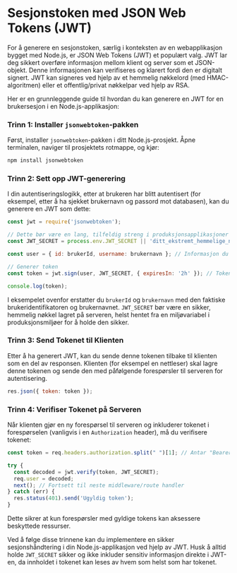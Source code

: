 # Sesjonstoken med JSON Web Tokens (JWT)

For å generere en sesjonstoken, særlig i konteksten av en webapplikasjon bygget med Node.js, er JSON Web Tokens (JWT) et populært valg. JWT lar deg sikkert overføre informasjon mellom klient og server som et JSON-objekt. Denne informasjonen kan verifiseres og klarert fordi den er digitalt signert. JWT kan signeres ved hjelp av et hemmelig nøkkelord (med HMAC-algoritmen) eller et offentlig/privat nøkkelpar ved hjelp av RSA.

Her er en grunnleggende guide til hvordan du kan generere en JWT for en brukersesjon i en Node.js-applikasjon:

### Trinn 1: Installer `jsonwebtoken`-pakken

Først, installer `jsonwebtoken`-pakken i ditt Node.js-prosjekt. Åpne terminalen, naviger til prosjektets rotmappe, og kjør:

```bash
npm install jsonwebtoken
```

### Trinn 2: Sett opp JWT-generering

I din autentiseringslogikk, etter at brukeren har blitt autentisert (for eksempel, etter å ha sjekket brukernavn og passord mot databasen), kan du generere en JWT som dette:

```javascript
const jwt = require('jsonwebtoken');

// Dette bør være en lang, tilfeldig streng i produksjonsapplikasjoner
const JWT_SECRET = process.env.JWT_SECRET || 'ditt_ekstremt_hemmelige_nøkkelord';

const user = { id: brukerId, username: brukernavn }; // Informasjon du vil inkludere i tokenet

// Generer token
const token = jwt.sign(user, JWT_SECRET, { expiresIn: '2h' }); // Tokenet utløper om 2 timer

console.log(token);
```

I eksempelet ovenfor erstatter du `brukerId` og `brukernavn` med den faktiske brukeridentifikatoren og brukernavnet. `JWT_SECRET` bør være en sikker, hemmelig nøkkel lagret på serveren, helst hentet fra en miljøvariabel i produksjonsmiljøer for å holde den sikker.

### Trinn 3: Send Tokenet til Klienten

Etter å ha generert JWT, kan du sende denne tokenen tilbake til klienten som en del av responsen. Klienten (for eksempel en nettleser) skal lagre denne tokenen og sende den med påfølgende forespørsler til serveren for autentisering.

```javascript
res.json({ token: token });
```

### Trinn 4: Verifiser Tokenet på Serveren

Når klienten gjør en ny forespørsel til serveren og inkluderer tokenet i forespørselen (vanligvis i en `Authorization` header), må du verifisere tokenet:

```javascript
const token = req.headers.authorization.split(" ")[1]; // Antar "Bearer <token>"

try {
  const decoded = jwt.verify(token, JWT_SECRET);
  req.user = decoded;
  next(); // Fortsett til neste middleware/route handler
} catch (err) {
  res.status(401).send('Ugyldig token');
}
```

Dette sikrer at kun forespørsler med gyldige tokens kan aksessere beskyttede ressurser.

Ved å følge disse trinnene kan du implementere en sikker sesjonshåndtering i din Node.js-applikasjon ved hjelp av JWT. Husk å alltid holde `JWT_SECRET` sikker og ikke inkluder sensitiv informasjon direkte i JWT-en, da innholdet i tokenet kan leses av hvem som helst som har tokenet.
